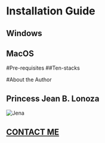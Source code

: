 # Installation Guide
## Windows
## MacOS

#Pre-requisites
##Ten-stacks

#About the Author
## Princess Jean B. Lonoza
![Jena](https://scontent.fdvo5-1.fna.fbcdn.net/v/t39.30808-6/461417157_122187303980187069_7679266545201234331_n.jpg?_nc_cat=109&ccb=1-7&_nc_sid=6ee11a&_nc_eui2=AeFDhMK6kY5FRzPl2HhRavr4E6YBSQg8zhYTpgFJCDzOFkqW0LguXji08o8ESD0imQtVcB5cu--xBb5lTZfwm3bU&_nc_ohc=8ux5C20R51MQ7kNvgHjl29x&_nc_ht=scontent.fdvo5-1.fna&_nc_gid=Atv5juFgEZ0dpZvM51KvxoI&oh=00_AYAsMOaANbDUdC_w5AeDUu8AyGJxlsVW8218zNHs0WKMDA&oe=670BAA70)
## [CONTACT ME](https://www.facebook.com/profile.php?id=61555612082447)

